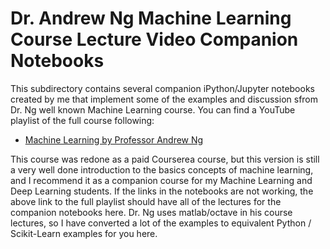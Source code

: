 # Dr. Andrew Ng Machine Learning Course Lecture Video Companion Notebooks

This subdirectory contains several companion iPython/Jupyter notebooks created by me
that implement some of the examples and discussion sfrom Dr. Ng well known Machine Learning
course.  You can find a YouTube playlist of the full course following:

- [Machine Learning by Professor Andrew Ng](https://www.youtube.com/playlist?list=PLiPvV5TNogxIS4bHQVW4pMkj4CHA8COdX)


This course was redone as a paid Courserea course, but this version is still a very
well done introduction to the basics concepts of machine learning, and I recommend
it as a companion course for my Machine Learning and Deep Learning students.  If
the links in the notebooks are not working, the above link to the full playlist
should have all of the lectures for the companion notebooks here.  Dr. Ng uses
matlab/octave in his course lectures, so I have converted a lot of the
examples to equivalent Python / Scikit-Learn examples for you here.

